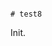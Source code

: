                                                                                                                                                                                                                                                                                                                                                                                                                                                                                                                                                                                                                         # test8

Init.
